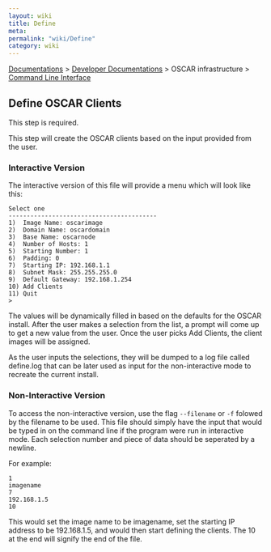 ```yaml
---
layout: wiki
title: Define
meta: 
permalink: "wiki/Define"
category: wiki
---
```

<!-- Name: Define -->
<!-- Version: 2 -->
<!-- Author: wesbland -->
[Documentations](Document) > [Developer Documentations](DevelDocs) > OSCAR infrastructure > [Command Line Interface](CLI)

## Define OSCAR Clients

This step is required.

This step will create the OSCAR clients based on the input provided from the user.

### Interactive Version

The interactive version of this file will provide a menu which will look like this:

    Select one
    -----------------------------------------
    1)  Image Name: oscarimage
    2)  Domain Name: oscardomain
    3)  Base Name: oscarnode
    4)  Number of Hosts: 1
    5)  Starting Number: 1
    6)  Padding: 0
    7)  Starting IP: 192.168.1.1
    8)  Subnet Mask: 255.255.255.0
    9)  Default Gateway: 192.168.1.254
    10) Add Clients
    11) Quit
    >

The values will be dynamically filled in based on the defaults for the OSCAR install.  After the user makes a selection from the list, a prompt will come up to get a new value from the user.  Once the user picks Add Clients, the client images will be assigned.

As the user inputs the selections, they will be dumped to a log file called define.log that can be later used as input for the non-interactive mode to recreate the current install.

### Non-Interactive Version

To access the non-interactive version, use the flag `--filename` or `-f` folowed by the filename to be used.  This file should simply have the input that would be typed in on the command line if the program were run in interactive mode.  Each selection number and piece of data should be seperated by a newline.  

For example:


    1
    imagename
    7
    192.168.1.5
    10

This would set the image name to be imagename, set the starting IP address to be 192.168.1.5, and would then start defining the clients.  The 10 at the end will signify the end of the file.
